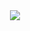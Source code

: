 <div align=center>
<img src=https://github-readme-stats.vercel.app/api?username=fanmingming&show_icons=true&theme=onedark>
</div>
